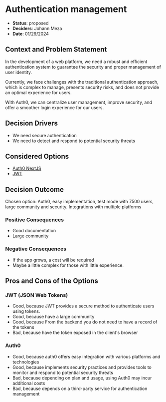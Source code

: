 # Authentication management

- **Status**: proposed
- **Deciders**: Johann Meza
- **Date**: 01/29/2024

## Context and Problem Statement

In the development of a web platform, we need a robust and efficient authentication system to guarantee the security and proper management of user identity.

Currently, we face challenges with the traditional authentication approach, which is complex to manage, presents security risks, and does not provide an optimal experience for users.

With Auth0, we can centralize user management, improve security, and offer a smoother login experience for our users.

## Decision Drivers

- We need secure authentication
- We need to detect and respond to potential security threats

## Considered Options

- [Auth0 NextJS](https://auth0.com/docs/quickstart/webapp/nextjs)
- [JWT](https://jwt.io/introduction)

## Decision Outcome

Chosen option: Auth0, easy implementation, test mode with 7500 users, large community and security. Integrations with multiple platforms

### Positive Consequences

- Good documentation
- Large community

### Negative Consequences

- If the app grows, a cost will be required
- Maybe a little complex for those with little experience.

## Pros and Cons of the Options

### JWT (JSON Web Tokens)

- Good, because JWT provides a secure method to authenticate users using tokens.
- Good, because have a large community
- Good, because From the backend you do not need to have a record of the tokens
- Bad, because have the token exposed in the client's browser

### Auth0

- Good, because auth0 offers easy integration with various platforms and technologies
- Good, because implements security practices and provides tools to monitor and respond to potential security threats
- Bad, because depending on plan and usage, using Auth0 may incur additional costs
- Bad, because depends on a third-party service for authentication management